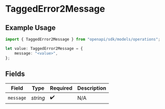 # TaggedError2Message

## Example Usage

```typescript
import { TaggedError2Message } from "openapi/sdk/models/operations";

let value: TaggedError2Message = {
    message: "<value>",
};
```

## Fields

| Field              | Type               | Required           | Description        |
| ------------------ | ------------------ | ------------------ | ------------------ |
| `message`          | *string*           | :heavy_check_mark: | N/A                |